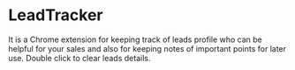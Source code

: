 # LeadTracker
It is a Chrome extension for keeping track of leads profile who can be helpful for your sales and also for keeping notes of important points for later use.
Double click to clear leads details.

